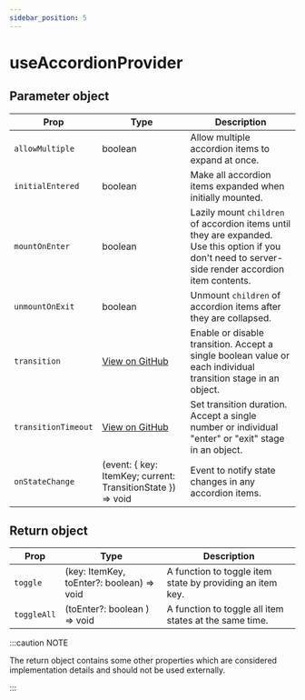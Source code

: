 ```yaml
---
sidebar_position: 5
---
```


# useAccordionProvider

## Parameter object

| Prop | Type | Description |
| --- | --- | --- |
| `allowMultiple` | boolean | Allow multiple accordion items to expand at once. |
| `initialEntered` | boolean | Make all accordion items expanded when initially mounted. |
| `mountOnEnter` | boolean | Lazily mount `children` of accordion items until they are expanded. Use this option if you don't need to server-side render accordion item contents. |
| `unmountOnExit` | boolean | Unmount `children` of accordion items after they are collapsed. |
| `transition` | [View on GitHub](https://github.com/szhsin/react-accordion/blob/7eddacda0928b23bde05ad2299d9b5e27efd4995/types/utils/constants.d.ts#L16) | Enable or disable transition. Accept a single boolean value or each individual transition stage in an object. |
| `transitionTimeout` | [View on GitHub](https://github.com/szhsin/react-accordion/blob/7eddacda0928b23bde05ad2299d9b5e27efd4995/types/utils/constants.d.ts#L32) | Set transition duration. Accept a single number or individual "enter" or "exit" stage in an object. |
| `onStateChange` | (event: \{ key: ItemKey; current: TransitionState \}) => void | Event to notify state changes in any accordion items. |

## Return object

| Prop | Type | Description |
| --- | --- | --- |
| `toggle` | (key: ItemKey, toEnter?: boolean) => void | A function to toggle item state by providing an item key. |
| `toggleAll` | (toEnter?: boolean ) => void | A function to toggle all item states at the same time. |

:::caution NOTE

The return object contains some other properties which are considered implementation details and should not be used externally.

:::
